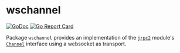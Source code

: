 # wschannel

[![GoDoc](https://img.shields.io/static/v1?label=godoc&message=reference&color=blue)](https://pkg.go.dev/github.com/creachadair/wschannel)
[![Go Report Card](https://goreportcard.com/badge/github.com/creachadair/wschannel)](https://goreportcard.com/report/github.com/creachadair/wschannel)

Package `wschannel` provides an implementation of the
[`jrpc2`](https://godoc.org/github.com/creachadair/jrpc2) module's
[`Channel`](https://godoc.org/github.com/creachadair/jrpc2/channel#Channel)
interface using a websocket as transport.
